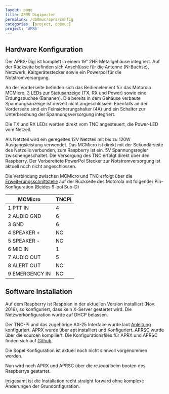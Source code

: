 ```yaml
---
layout: page
title: APRS Digipeater
permalink: /db0muc/aprs/config
categories: [project, db0muc]
project: 'APRS'
---
```


## Hardware Konfiguration

Der APRS-Digi ist komplett in einem 19" 2HE Metallgehäuse integriert. Auf der Rückseite befinden sich Anschlüsse für die Antenne (N-Buchse), Netzwerk, Kaltgerätestecker sowie ein Powerpol für die Notstromversorgung.

An der Vorderseite befinden sich das Bedienelement für das Motorola MCMicro, 3 LEDs zur Statusanzeige (TX, RX und Power) sowie eine Erdungsbuchse (Bananen). Die bereits in dem Gehäuse verbaute Spannungsanzeige ist derzeit nicht angeschlossen.
Ebenfalls an der Vorderseite sind ein Feinsicherungshalter (4A) und ein Schalter zur Unterbrechung der Spannungsversorgung integriert.

Die TX und RX LEDs werden direkt vom TNC angesteuert, die Power-LED vom Netzeil. 

Als Netzteil wird ein geregeltes 12V Netzteil mit bis zu 120W Ausgangsleistung verwendet. Das MCMicro ist direkt mit der Sekundärseite des Netzeils verbunden, zum Raspberry ist ein. 5V Spannungsregler zwischengeschaltet.
Die Versorgung des TNC erfolgt direkt über den Raspberry. Der Vorbereitete PowerPol Stecker zur Notstromversorgung ist aktuell noch nicht angeschlossen.

Die Verbindung zwischen MCMicro und TNC erfolgt über die [Erweiterungsschnittstelle](http://www.batlabs.com/micro.html) auf der Rückseite des Motorola mit folgender Pin-Konfiguration (Beides 9-pol Sub-D)

| MCMicro        | TNCPi | 
| -------------- | ----- |
| 1 PTT IN       | 4     |
| 2 AUDIO GND    | 6     |
| 3 GND          | 6     |
| 4 SPEAKER +    | NC    |
| 5 SPEAKER -    | NC    |
| 6 MIC IN       | 1     |
| 7 AUDIO OUT    | 5     |
| 8 ALERT OUT    | NC    |
| 9 EMERGENCY IN | NC    |

## Software Installation

Auf dem Raspberry ist Raspbian in der aktuellen Version installiert (Nov. 2016), so konfiguriert, dass kein X-Server gestartet wird.
Die Netzwerkonfiguration wurde auf DHCP belassen.

Der TNC-Pi und das zugehörige AX-25 Interface wurde laut [Anleitung](http://tnc-x.com/TNCPi.pdf) konfiguriert.
APRX wurde über apt installiert und Konfiguriert.
APRSC wurde über die sourcen kompiliert.
Die Konfigurationsfiles für APRX und APRSC finden sich auf [Github](https://github.com/dl0muc/db0muc_digipeater/tree/master/aprs).

Die Sopel Konfiguration ist aktuell noch nicht sinnvoll vorgenommen worden.

Nun wird noch APRX und APRSC über die *rc.local* beim booten des Raspberrys gestartet.

Insgesamt ist die Installation recht straight forward ohne komplexe Änderungen der Grundonfiguration.
